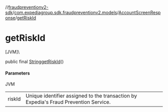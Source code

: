 //[fraudpreventionv2-sdk](../../../index.md)/[com.expediagroup.sdk.fraudpreventionv2.models](../index.md)/[AccountScreenResponse](index.md)/[getRiskId](get-risk-id.md)

# getRiskId

[JVM]\

public final [String](https://docs.oracle.com/javase/8/docs/api/java/lang/String.html)[getRiskId](get-risk-id.md)()

#### Parameters

JVM

| | |
|---|---|
| riskId | Unique identifier assigned to the transaction by Expedia's Fraud Prevention Service. |
